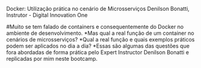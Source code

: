 Docker: Utilização prática no cenário de Microsserviços
Denilson Bonatti, Instrutor - Digital Innovation One

#Muito se tem falado de containers e consequentemente do Docker no ambiente de desenvolvimento. 
*Mas qual a real função de um container no cenários de microsserviços? 
*Qual a real função e quais exemplos práticos podem ser aplicados no dia a dia? 
*Essas são algumas das questões que fora abordadas de forma prática pelo Expert Instructor Denilson Bonatti e replicadas por mim neste bootcamp. 
